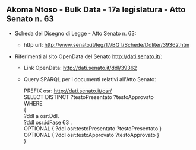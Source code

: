 ## Akoma Ntoso - Bulk Data - 17a legislatura - Atto Senato n. 63 ##

* Scheda del Disegno di Legge - Atto Senato n. 63:
	* http url: http://www.senato.it/leg/17/BGT/Schede/Ddliter/39362.htm

* Riferimenti al sito OpenData del Senato http://dati.senato.it/:
	* Link OpenData: http://dati.senato.it/ddl/39362
	* Query SPARQL per i documenti relativi all'Atto Senato:

        PREFIX osr: <http://dati.senato.it/osr/>  
		SELECT DISTINCT ?testoPresentato ?testoApprovato  
		WHERE  
		{  
		    ?ddl a osr:Ddl.  
		    ?ddl osr:idFase 63 .  
		    OPTIONAL { ?ddl osr:testoPresentato ?testoPresentato }  
		    OPTIONAL { ?ddl osr:testoApprovato ?testoApprovato }  
		}
		